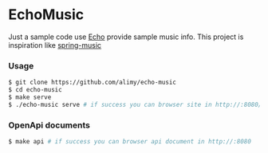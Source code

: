 # EchoMusic
Just a sample code use [Echo](https://github.com/labstack/echo) provide sample music info.
This project is inspiration like [spring-music](https://github.com/cloudfoundry-samples/spring-music)

### Usage
```bash
$ git clone https://github.com/alimy/echo-music
$ cd echo-music
$ make serve
$ ./echo-music serve # if success you can browser site in http://:8080/static/
```

### OpenApi documents
```bash
$ make api # if success you can browser api document in http://:8080
```